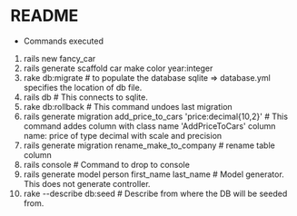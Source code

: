 # README
* Commands executed
1. rails new fancy_car
2. rails generate scaffold car make color year:integer
3. rake db:migrate # to populate the database sqlite => database.yml specifies the location of db file.
4. rails db # This connects to sqlite.
5. rake db:rollback                                                 # This command undoes last migration
6. rails generate migration add_price_to_cars 'price:decimal{10,2}' # This command addes column with class name 'AddPriceToCars' column name: price of type decimal with scale and precision
7. rails generate migration rename_make_to_company                  # rename table column
8. rails console                                                    # Command to drop to console
9. rails generate model person first_name last_name                 # Model generator. This does not generate controller.
10. rake --describe db:seed                                         # Describe from where the DB will be seeded from.

